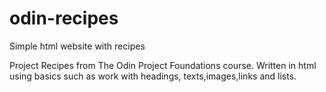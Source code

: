 # odin-recipes
Simple html website with recipes

Project Recipes from The Odin Project Foundations course.
Written in html using basics such as work with headings,
texts,images,links and lists.
